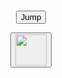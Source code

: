 <!DOCTYPE html>
<html>
<head>
<meta name="viewport" content="width=device-width, initial-scale=1.0"/>
<style>
canvas {
    border:10px solid #000000;
    background-color: #ffffff;
}
</style>
</head>
<body onload="startGame()">
<script>

var myGamePiece;

function startGame() {
    myGamePiece = new component(30, 30, "black", 30, 30);
    myGameArea.start();
}

var myGameArea = {
    canvas : document.createElement("canvas"),
    start : function() {
        this.canvas.align = "center"
        this.canvas.width = 400;
        this.canvas.height = 400;
        this.context = this.canvas.getContext("2d");
        document.body.insertBefore(this.canvas, document.body.childNodes[0]);
        this.interval = setInterval(updateGameArea, 20);        
    },
    stop : function() {
        clearInterval(this.interval);
    },    
    clear : function() {
        this.context.clearRect(0, 0, this.canvas.width, this.canvas.height);
    }
}

function component(width, height, color, x, y, type) {
    this.type = type;
    this.width = width;
    this.height = height;
    this.x = x;
    this.y = y;    
    this.speedX = 0;
    this.speedY = 0;    
    this.gravity = 0.05;
    this.gravitySpeed = 0;
    this.update = function() {
        ctx = myGameArea.context;
        ctx.fillStyle = color;
        ctx.fillRect(this.x, this.y, this.width, this.height);
    }
    this.newPos = function() {
        this.gravitySpeed += this.gravity;
        this.x += this.speedX;
        this.y += this.speedY + this.gravitySpeed;
        this.hitBottom();
    }
    this.hitBottom = function() {
        var rockbottom = myGameArea.canvas.height - this.height;
        if (this.y > rockbottom) {
            this.y = rockbottom;
            this.gravitySpeed = 0;
        }
    }
}

function updateGameArea() {
    myGameArea.clear();
    myGamePiece.newPos();
    myGamePiece.update();
}

function accelerate(n) {
    myGamePiece.gravity = n;
}
</script>

<p align="center">
<br>
<button onmousedown="accelerate(-0.2)" onmouseup="accelerate(0.1)">Jump</button>

<p align="center">
<button onclick="location.href='https://thingy937.github.io/'"><img src="https://raw.githubusercontent.com/thingy937/Snake-game-/master/home_circle_icon_137496.png" width="50" height="50"></button>

</body>
</html>
